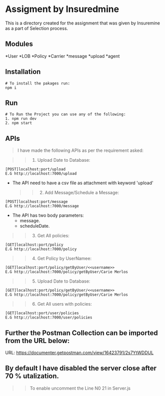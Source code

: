 # Assigment by Insuredmine

This is a directory created for the assignment that was given by Insuremine as a part of Selection process.

## Modules

*User
*LOB
*Policy
*Carrier
*message
*upload
\*agent

## Installation

```
# To install the pakages run:
npm i
```

## Run

```
# To Run the Project you can use any of the following:
1. npm run dev
2. npm start
```

## APIs

> I have made the following APIs as per the requirement asked:

> > 1. Upload Date to Database:

```
[POST]localhost:port/upload
E.G http://localhost:7000/upload
```

- The API need to have a csv file as attachment with keyword 'upload'
  > > 2.  Add Message/Schedule a Message:

```
[POST]localhost:port/message
E.G http://localhost:7000/message
```

- The API has two body parameters:
  - message.
  - scheduleDate.

> > 3.  Get All policies:

```
[GET]localhost:port/policy
E.G http://localhost:7000/policy
```

> > 4.  Get Policy by UserNamee:

```
[GET]localhost:port/policy/getByUser/<<username>>
E.G http://localhost:7000/policy/getByUser/Carie Merlos
```

> > 5.  Upload Date to Database:

```
[GET]localhost:port/policy/getByUser/<<username>>
E.G http://localhost:7000/policy/getByUser/Carie Merlos
```

> > 6.  Get All users with policies:

```
[GET]localhost:port/user/policies
E.G http://localhost:7000/user/policies
```

## Further the Postman Collection can be imported from the URL below:

URL: https://documenter.getpostman.com/view/16423791/2s7YtWDDUL

## By default I have disabled the server close after 70 % utalization.
>> To enable uncomment the Line N0 21 in Server.js

